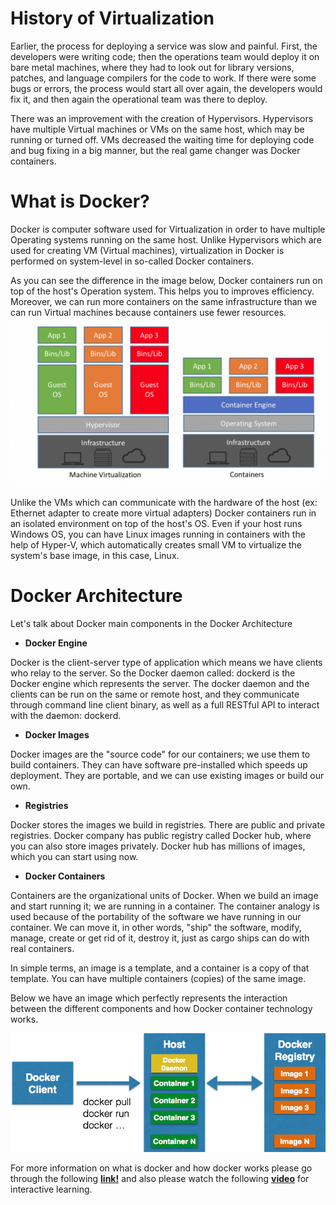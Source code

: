 # History of Virtualization

Earlier, the process for deploying a service was slow and painful. First, the developers were writing code; then the operations team would deploy it on bare metal machines, where they had to look out for library versions, patches, and language compilers for the code to work. If there were some bugs or errors, the process would start all over again, the developers would fix it, and then again the operational team was there to deploy.

There was an improvement with the creation of Hypervisors. Hypervisors have multiple Virtual machines or VMs on the same host, which may be running or turned off. VMs decreased the waiting time for deploying code and bug fixing in a big manner, but the real game changer was Docker containers.

# What is Docker?

Docker is computer software used for Virtualization in order to have multiple Operating systems running on the same host. Unlike Hypervisors which are used for creating VM (Virtual machines), virtualization in Docker is performed on system-level in so-called Docker containers.

As you can see the difference in the image below, Docker containers run on top of the host's Operation system. This helps you to improves efficiency. Moreover, we can run more containers on the same infrastructure than we can run Virtual machines because containers use fewer resources.
![docker_image](/images/docker.png)

Unlike the VMs which can communicate with the hardware of the host (ex: Ethernet adapter to create more virtual adapters) Docker containers run in an isolated environment on top of the host's OS. Even if your host runs Windows OS, you can have Linux images running in containers with the help of Hyper-V, which automatically creates small VM to virtualize the system's base image, in this case, Linux.

# Docker Architecture
Let's talk about Docker main components in the Docker Architecture

* **Docker Engine**

Docker is the client-server type of application which means we have clients who relay to the server. So the Docker daemon called: dockerd is the Docker engine which represents the server. The docker daemon and the clients can be run on the same or remote host, and they communicate through command line client binary, as well as a full RESTful API to interact with the daemon: dockerd.

* **Docker Images**

Docker images are the "source code" for our containers; we use them to build containers. They can have software pre-installed which speeds up deployment. They are portable, and we can use existing images or build our own.

* **Registries**

Docker stores the images we build in registries. There are public and private registries. Docker company has public registry called Docker hub, where you can also store images privately. Docker hub has millions of images, which you can start using now.

* **Docker Containers**

Containers are the organizational units of Docker. When we build an image and start running it; we are running in a container. The container analogy is used because of the portability of the software we have running in our container. We can move it, in other words, "ship" the software, modify, manage, create or get rid of it, destroy it, just as cargo ships can do with real containers.

In simple terms, an image is a template, and a container is a copy of that template. You can have multiple containers (copies) of the same image.

Below we have an image which perfectly represents the interaction between the different components and how Docker container technology works.

![docker container](/images/docker1.png)

For more information on what is docker and how docker works please go through the following **[link!](https://www.guru99.com/docker-tutorial.html)** and also please watch the following **[video](https://www.youtube.com/watch?v=JprTjTViaEA)** for interactive learning.
